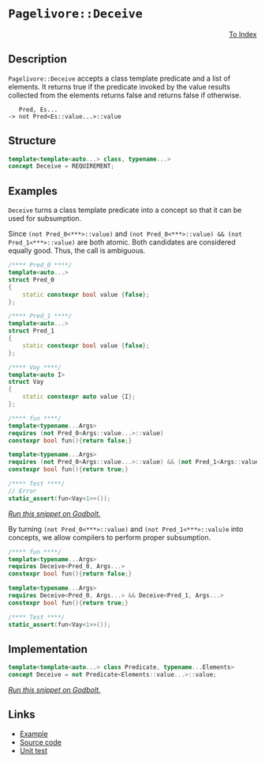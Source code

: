 <!-- Copyright 2024 Feng Mofan
SPDX-License-Identifier: Apache-2.0 -->

# `Pagelivore::Deceive`

<p style='text-align: right;'><a href="../../concepts.md#pagelivore-deceive">To Index</a></p>

## Description

`Pagelivore::Deceive` accepts a class template predicate and a list of elements.
It returns true if the predicate invoked by the value results collected from the elements returns false and returns false if otherwise.

<pre><code>   Pred, Es...
-> not Pred&lt;Es::value...&gt;::value</code></pre>

## Structure

```C++
template<template<auto...> class, typename...>
concept Deceive = REQUIREMENT;
```

## Examples

`Deceive` turns a class template predicate into a concept so that it can be used for subsumption.

Since `(not Pred_0<***>::value)` and `(not Pred_0<***>::value) && (not Pred_1<***>::value)` are both atomic.
Both candidates are considered equally good.
Thus, the call is ambiguous.

```C++
/**** Pred_0 ****/
template<auto...>
struct Pred_0
{
    static constexpr bool value {false};
};

/**** Pred_1 ****/
template<auto...>
struct Pred_1
{
    static constexpr bool value {false};
};

/**** Vay ****/
template<auto I>
struct Vay
{
    static constexpr auto value {I};
};

/**** fun ****/
template<typename...Args>
requires (not Pred_0<Args::value...>::value)
constexpr bool fun(){return false;}

template<typename...Args>
requires (not Pred_0<Args::value...>::value) && (not Pred_1<Args::value...>::value)
constexpr bool fun(){return true;}

/**** Test ****/
// Error
static_assert(fun<Vay<1>>());
```

[*Run this snippet on Godbolt.*](https://godbolt.org/#z:OYLghAFBqd5QCxAYwPYBMCmBRdBLAF1QCcAaPECAMzwBtMA7AQwFtMQByARg9KtQYEAysib0QXACx8BBAKoBnTAAUAHpwAMvAFYTStJg1DIApACYAQuYukl9ZATwDKjdAGFUtAK4sGIAMwapK4AMngMmAByPgBGmMQB/qQADqgKhE4MHt6%2BAUGp6Y4CYRHRLHEJ/kl2mA6ZQgRMxATZPn6Btpj2RQwNTQQlUbHxibaNza25HQrjA%2BFD5SNVAJS2qF7EyOwcAPQAVAd7ANTKxJjoAPoaR4d7OyYaAIIEmCzJBi8m/m5MXkQAdICvtgHo8ZsQvA4TmdLhpQSYAOxWJ5HVFHGZMRzII5oBgzTCqZLEI4xVCeI4ANzEXkwR0RFioYiUiIAIl9kY9Wez4U99odoecLlwbod7k8Xm8Ppgvj8/qhAf9gaDwZCCALLlx4UjQWj0Y0sTiBPjCcTSeSqd5afTGbRmQi2f4OVzHTzHnyDkcAGpMACeIoOYuer3emOl31%2BRCOAEklU8VVDvT6tRzdRiDbjjUSjhHUJTqVakTH7dyns6nbzbkcqF4GP67qCJSHPt8CD7koxWJgFY9iMAFLGe5gAI5ePBnBRHCAMVBq06CuHfHt9kAgC00hXAldrzDLUEZl4mklk2hVmsQXdIs4EDa1m3Ml3F0vi4NSmWt9vMNjd3v9/wgp5nCOY6YBOU4zuqVwykuChbvmG5/rBlrLHSZgAGzmKhk7TrOMJClBP6IeuQIIau%2Ba7k8%2B4ElmZontWDDnvSV43kcBAQmGViPpyFb8gAKiBaq3IGOw7Ec2DEMQJDKvqeDIBcTAKEozTUDWMqJjKmp/sC567o6HCrLQnAAKy8H4HBaKQqCcG41jWOi6ybFaZj%2BDwpAEJoemrAA1iAhmof8AAcqFSIZCKoZIACc/ihU5%2BicJIvAsBIGhBKZ5mWRwvAwUEblmXppBwLAMCICA6wEMkfzkJQaBvHQ8SRJ2nCqIFAC0YVHMAyDYlI/xmLw5yECQeDoHo/CCCIYjsFIMiCIoKjqLlpC6FwpAAO7EEwyScDw%2BlGSZ7kWZwADyfzlWqqBUEcTWoa1kjtZ1RzdWYk4eDV9DEuYznLLwOVaKsEBINVyS1WQFAQIDwMgMAUhmHwdAvMQMEQDE%2B0xOETQ%2BltvCo8wxA%2BodMTaLUOUudVbCCIdDC0BjC1YDEXjAD8tC2pjpBYCwhjAOINPAXUFIgftBK1H82wueELwGQttB4DE624x4WD7axeCJdwvB88QpJKCyrwc1LRjuasVAGH2np4JgK2HR%2BLOjcIojiFNNuzWo%2B1LfoHMoDZlj6NLMGQKsqDJD0MEcM1MzoF8LKmJY1hmGl6vEEN/N%2B503SZC4DDuJ4bR6KE8xlBUegFBkAiTH4y1Fz0gz5yMy01HUAh9BMWe5LXXRE/UsxV8MCS17Mpd6BizRd4sPerAo9lbBIO0cMZpCpbw6WXS1bUdV1kg9ZOuADe9TlcF9rkG6sCCYEwWAJOepDeZI/j/JFCKSBokhmJIqHJb54WxRw8WkIl/hmP8/hUIIn8v4fyhlDJcCiuFfyc99rpUyiAbKBt8pFX%2BiVE6FVQbgzevVNgjVl63WQAYIwD1wr/C4P8cy/UiAJ2GstG2417bSEdkoZ2C1dAwzWhtTG09Z7zwOhwY6ZU/hHHOkva6bUiEc1IeQyhz1UCvXiChP%2B%2B8fp5TQdg%2BIlUwYKKBm9FAxCobhS4EEGgtB4aI2RgtbG6MWY2NxvjQmDgWak0YAQCmVN9q03pozZmqtWY6yMFzcy%2BAzi835gtQWyBhYszFl0faUsZbo3ltscySsVYuXVprTA2t2ZBPCKAXKhtjYKFNubS2jBrayEYZNZhsgnbzXMhwt2%2Bso5WC9ok32F8A5B04KHAg4d/CR09hYWOC946Jy6WPNu9c/AQFcP3ZaudSjd0LmkYuWRm5lxSOsyuedVmt1Tg3PuWyB4zJ6I3OYKyR4DxOTkbZg8rkLALnvNYGxJ6vIlnwuBnBxE3RxIYmRFDrgQC3jQ5Re9vqH1IMfU%2BIwL7eRMUECW39f6GX%2BBFQy4UzDYrQv5SBYVYELXgbYRBB8ikoPgGg0qp1tGaOILg7YTQWBtRYAoCk2IKRcDIVKGYfV8A0KGiNapdtanTXkKwxpOgAirXWptVWvC9rEqOhgs6F1VCsvZZy7l/xeVqggC9PRSiPr%2BFUcgjRujgZ0stfojlyRkgXC5eFC4eqLgauYXDeIliUZo1xnY31eMCZExcQosm7jKbUxCZgOmDMxB%2BJcmzXWqTeChPbnzYOVDVBCxeLEwQ8TJbS1lj6FJisE4ZLVvEbJuTdYFOQUbJgJszYWytv4hhoqJB1JmpKl2MrDEe2jh0n28B/aB0yMHHYYd%2B3tNGXHeItCk4Xzrj0dOmd7k5wzsPF5OzCiZEWdujZm6a4p3bsc/oe6l0d36IenuYwz2nN7le/ZNzXnj3eZNRVRK0q/PdUcNlHLKQ6r1ZvAVJAIVmqKUfE%2BZ9KDT1RQEf%2BBKnJmGQ1wfyGhUJYs/QvTgCCkEQcviAa%2B5DQGGSfv4Qy6GnKhU/v4JVX6Mrkt%2BtPXqWGBFQvw%2BrdIzhJBAA%3D)

By turning `(not Pred_0<***>::value)` and `(not Pred_1<***>::valu)e` into concepts, we allow compilers to perform proper subsumption.

```C++
/**** fun ****/
template<typename...Args>
requires Deceive<Pred_0, Args...>
constexpr bool fun(){return false;}

template<typename...Args>
requires Deceive<Pred_0, Args...> && Deceive<Pred_1, Args...>
constexpr bool fun(){return true;}

/**** Test ****/
static_assert(fun<Vay<1>>());
```

## Implementation

```C++
template<template<auto...> class Predicate, typename...Elements>
concept Deceive = not Predicate<Elements::value...>::value;
```

[*Run this snippet on Godbolt.*](https://godbolt.org/#z:OYLghAFBqd5QCxAYwPYBMCmBRdBLAF1QCcAaPECAMzwBtMA7AQwFtMQByARg9KtQYEAysib0QXACx8BBAKoBnTAAUAHpwAMvAFYTStJg1DIApACYAQuYukl9ZATwDKjdAGFUtAK4sGIAMwapK4AMngMmAByPgBGmMQgkv6kAA6oCoRODB7evgFBaRmOAmER0SxxCUm2mPbFDEIETMQEOT5%2BgTV1WY3NBKVRsfGJyQpNLW15nWN9A%2BWVIwCUtqhexMjsHAD0AFR7%2BweHR/tbJhoAgrv7ANQAkiwp9GyCTPXXB6cXV8c/x5/nZ3OBEwDwMwJM/jcwNBr0wELcTC8RAAdKiIdhrsgDAoFNdlMRMPhRMDSNcCABPFKMViYVHI7BPRgEBTowFoBgbFIEa4AEUwGzwADdMNcITzrgxUNz8YS8MS4ZCGSCmQoQCBBWIvLS0f5sGqNd4FVYLoDvr8TqaDtcACqYMa4j6W82Ok1fK0y9AAfQ07wtF2hj1h8MRKJ12EBY2IXgceIJXo0gJMAHZjedrunrjNHMhMQIxphVCliNcYqhPNcDVrRSmqGIlMmeRDUw2m4m3TcPZ6uL69v8A2CFQikag6ayLpHo9K413EynARnM01s7mGPnC8XS%2BXKyLkxZa7R60nG/5m0fW67LlaAGpMck9nZ9kGB8GQkOoO5j84TmM38mz1MLlmcormuRbXG%2BFaajuKa3C2J6zsezbtns1xUF4DD3o%2BMIvlClLUmwdLnMQwAsrqgIEgAjl4eAErifICsK8KdkE1xESRo5kRc7KgRuZa0Kh6EQIsu4EgQawYfu9bwWeF79kGkIUlSzAEaibGkeGFyUdRtG8vymBCoOzGkmpHEYuYABsFm6QxhnTlwxnEQoplsnmwLriWfECQwQkiZgYnEBhBBRkaLYXmaNp2tyLpfkucqekwOLxAQ1DofCv7wlwrK6kJwknhwyy0JwACsvB%2BBwWikKgnBuNY1iZqs6w7mY/g8KQBCaPlywANYgEV5nIgAHOZUhFUm5mSAAnP4Y3NfonCSLwLASBoQRlRVVUcLwqpBO15X5aQcCwDAiAgKsBApEi5CUGgDx0PEkQ0pwqhDQAtON1zAMgOZSMiZi8LKRDEHg6B6PwggiGI7BSDIgiKCo6h7aQuj2QA7sQTApJwPAFcVpUdZVnAAPJIhd3KoFQ1zPeZb2SB9X3XD9ZjXBAHi3fQxbmC1iy8LtWjLBASA3Skd1kBQEBCyLIDAFIZh8HQwLEKqEAxPjMThM05JY7wavMMQ5KEzE2j8rtrU3c8BCEwwtCa4jWAxF4wAIrQB5a6QWAsIYwDiLbNHGwZqqIwW/JIpsrXhMChWI7QeAxOjeseFg%2BNBXgS3cLwwrEKWSh8h7RjR0YHXLFQBgkVeeCYCjhNKa7YPCKI4jQ7XcNqPjyP6J7KC1ZY%2Bgx6qkDLKgXJZAHL1jOgYqmJY1hmOtGdA1gfdCV0fvOBAriTH49mhOEgwVMM9mFJkAgb3oh/1HMQwJPZdgrw04ytJ47R6DfDg9PfF971ftj3yf1/vzv8x97LAUA1DYEgcYcBKqQNavANqU1eu9T631JC/WZrgQgJBRTNS4NzNqhdlgIEwEwLACQl49SSMiKaSZJAaEkGYSQ5kVp9QmnNDgC1SBLX8GYZE/hzJJgGv4AaRUipcGmhNAa0D8YbS2iAHahcDrHQFqdEml0xYS3Zg9NgT0EG0yxJ7BmE1kRcGRBVAGJBgag1kBDBu0gm5KBbojXQss0YYy1hAqBMCCYcGJudJE1xybwOpu9PRRgDFGJMczVmwt2ZYK4bg3m%2B0lHqPiFdcWqA2bDBCdLCaXAgg0FoArJWKtEY6w1q7UpesDZGwcK7M2TJLbW3xnbB2TsXZpzdiCT23sKr4AJK/YUAdTGqGDsCV24daj42jrHDWCdNgVWTqnVqGcs6YBzl08IoA9pFxLgoMuFcq6MBrlY%2BuUNbGyGbgjCqTj24F0nlYbuUzF4DyHnmTgo8CDj38DyO509Z7xHnnaeAwDai3xcAwdwj88hb3BR/BYB90hH2yJCzeqQEXnwAZfZ%2BILX4CF6BMZFWLui4v/mUTFf8%2Bi/2/rMDFn9wErDWGAnBrCPFSM4IEmmmIDChK4IY4xPoIDoMBrEnBPN8GkEIcQ4YZDlpBEjuwzhRVkSTSKhNMwqqzDmQGqI8akjEbSNsLIvBWyFHwCUWdUmqTknEE0ZsZoLB3osAUIKHMgoeXIgHGMf6%2BBAYWPsrXaxpyYbyHsZcnQARSAuMxmndxeM9VExUWTCmqgHVOpdW6j13IWbpOifEWJ/h4nyKSdmkWlri3s3VMgFIKRPSuomp6DNnpk22PlvEIpqt1Z63KR2/Whtja1PSebBpNsemYHto7MQbTWruy6XM3gvS/YDPxkHZAIcxmCAmVHGOcdySzKTkDRZ6d4grLWXnDZ8ji5MFLuXSu1d2n%2BpORIM5sMQ2t3DVy4wXcbCPKBZVF5q5OBbDHp3KelgZ6wLnsDQF/dl44r8GvcFlLt6ktpfCooWRKVnyyLC/eMH6h4ofrkFFL88Mkt3nCql%2BLCPP1I4Aq%2BwDQFQxjbq9abKm3XEdc6is6bYRjDQd6zBnMRVGr5gQohJDKAQPlQEbh2rmpmHk1wAaGhzIquY7AzgMi5FbO6iMIxgiip0P8EVZTzUxqsP8LGljm1hOdVYX9NTXjRXadIBnDIzhJBAA%3D%3D%3D)

## Links

- [Example](../../../code/facilities/concepts/pagelivore/deceive/implementation.hpp)
- [Source code](../../../../conceptrodon/pagelivore/concepts/deceive.hpp)
- [Unit test](../../../../tests/unit/concepts/pagelivore/deceive.test.hpp)
